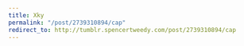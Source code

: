 ```yaml
---
title: Xky
permalink: "/post/2739310894/cap"
redirect_to: http://tumblr.spencertweedy.com/post/2739310894/cap
---
```


